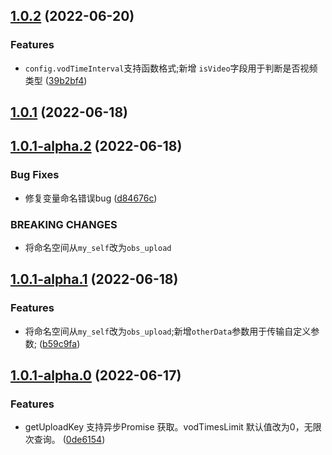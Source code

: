 ## [1.0.2](https://github.com/lei-mu/obs-upload/compare/1.0.1...1.0.2) (2022-06-20)


### Features

* `config.vodTimeInterval`支持函数格式;新增 `isVideo`字段用于判断是否视频类型 ([39b2bf4](https://github.com/lei-mu/obs-upload/commit/39b2bf438b8e42fa6bc8f464aa927dabe353afdc))



## [1.0.1](https://github.com/lei-mu/obs-upload/compare/1.0.1-alpha.2...1.0.1) (2022-06-18)



## [1.0.1-alpha.2](https://github.com/lei-mu/obs-upload/compare/1.0.1-alpha.1...1.0.1-alpha.2) (2022-06-18)


### Bug Fixes

* 修复变量命名错误bug ([d84676c](https://github.com/lei-mu/obs-upload/commit/d84676ca6d3a49fc8cd7f2b8c42bc8aa287b115a))


### BREAKING CHANGES

* 将命名空间从`my_self`改为`obs_upload`



## [1.0.1-alpha.1](https://github.com/lei-mu/obs-upload/compare/1.0.1-alpha.0...1.0.1-alpha.1) (2022-06-18)


### Features

* 将命名空间从`my_self`改为`obs_upload`;新增`otherData`参数用于传输自定义参数; ([b59c9fa](https://github.com/lei-mu/obs-upload/commit/b59c9fab049ab448b4bf401140911562301789b5))



## [1.0.1-alpha.0](https://github.com/lei-mu/obs-upload/compare/1.0.0...1.0.1-alpha.0) (2022-06-17)


### Features

* getUploadKey 支持异步Promise 获取。vodTimesLimit 默认值改为0，无限次查询。 ([0de6154](https://github.com/lei-mu/obs-upload/commit/0de6154b406a20f6b1b06c2efd8b95fab491ce55))



